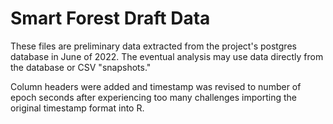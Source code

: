 # Smart Forest Draft Data

These files are preliminary data extracted from the project's postgres database in June of 2022. The eventual analysis may use data directly from the database or CSV "snapshots." 

Column headers were added and timestamp was revised to number of epoch seconds after experiencing too many challenges importing the original timestamp format into R.

